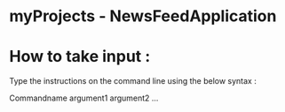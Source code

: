 # myProjects - NewsFeedApplication

# How to take input :

Type the instructions on the command line using the below syntax :

Commandname argument1 argument2 ...

